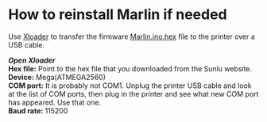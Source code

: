 # How to reinstall Marlin if needed
Use [Xloader](https://github.com/binaryupdates/xLoader) to transfer the firmware [Marlin.ino.hex](https://3dsunlu.com/en/NewsList/10.html) file to the printer over a USB cable.

**_Open Xloader_**  
**Hex file:**  Point to the hex file that you downloaded from the Sunlu website.  
**Device:**  Mega(ATMEGA2560)  
**COM port:**  It is probably not COM1.  Unplug the printer USB cable and look at the list of COM ports, then plug in the printer and see what new COM port has appeared. Use that one.  
**Baud rate:** 115200
